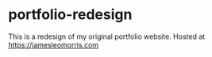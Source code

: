 # portfolio-redesign
This is a redesign of my original portfolio website. Hosted at https://jamesleomorris.com
